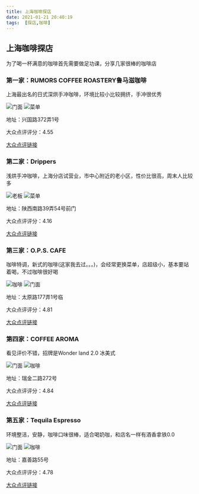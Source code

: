 ```yaml
---
title: 上海咖啡探店
date: 2021-01-21 20:40:19
tags:  [探店,咖啡]
---
```


## 上海咖啡探店

为了喝一杯满意的咖啡首先需要做足功课，分享几家很棒的咖啡店

<!--more-->

### 第一家：RUMORS COFFEE ROASTERY鲁马滋咖啡

上海最出名的日式深烘手冲咖啡，环境比较小比较拥挤，手冲很优秀

![门面](lumazi_dian.jpg)
![菜单](lumazi_menu.jpg)

地址：兴国路372弄1号

大众点评评分：4.55

[大众点评链接](http://m.dianping.com/appshare/shop/k8B7RJfUizIF8Wz3 "鲁马滋咖啡")

### 第二家：Drippers

浅烘手冲咖啡，上海分店试营业，市中心附近的老小区，性价比很高，周末人比较多

![老板](dripper_boss.jpg)
![菜单](dripper_coffee.jpg)

地址：陕西南路39弄54号前门

大众点评评分：4.16

[大众点评链接](http://m.dianping.com/appshare/shop/Gaq64oMRCeNvregX "Drippers")

### 第三家：O.P.S. CAFE

咖啡特调，新式的咖啡(这家我去过。。。)，会经常更换菜单，店超级小，基本要站着喝，不过咖啡很好喝

![咖啡](ops_coffee.jpg)
![门面](ops_dian.jpg)

地址：太原路177弄1号临

大众点评评分：4.81

[大众点评链接](http://m.dianping.com/appshare/shop/l2p6Zk0OLjKMt9UG "O.P.S")

### 第四家：COFFEE AROMA

看见评价不错，招牌是Wonder land 2.0 冰美式

![门面](aroma.jpg)
![咖啡](aroma_coffee.jpg)

地址：瑞金二路272号

大众点评评分：4.84

[大众点评链接](http://m.dianping.com/appshare/shop/l4xPmUy0OcoJ32CS "COFFEE AROMA")

### 第五家：Tequila Espresso

环境整洁，安静，咖啡口味很棒，适合喝奶咖，和店名一样有酒香拿铁0.0

![门面](tequila_dian.jpg)
![咖啡](tequila_coffee.jpg)

地址：嘉善路55号

大众点评评分：4.78

[大众点评链接](http://m.dianping.com/appshare/shop/k3UUQeAdGQ6EaGFp "Tequila Espresso")
